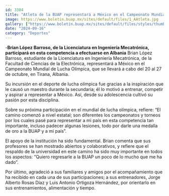 ```yaml
---
id: 3304
title: "Atleta de la BUAP representará a México en el Campeonato Mundial de Lucha Olímpica"
image: https://www.boletin.buap.mx/sites/default/files/1_AAtleta.jpg
gallery: ["https://www.boletin.buap.mx/sites/default/files/styles/thumbnails_noticias/public/1%20A%20Atleta_0.JPG","https://www.boletin.buap.mx/sites/default/files/styles/thumbnails_noticias/public/2%20B%20Atleta.JPG","https://www.boletin.buap.mx/sites/default/files/styles/thumbnails_noticias/public/3%20C%20Atleta.jpg"]
date: "2024-09-16"
category: "Deportes"
---
```

-**Brian López Barroso, de la Licenciatura en Ingeniería Mecatrónica, participará en esta competencia a efectuarse en Albania**
Brian López Barroso, estudiante de la Licenciatura en Ingeniería Mecatrónica, de la Facultad de Ciencias de la Electrónica, representará a México en el Campeonato Mundial de Lucha Olímpica, que se llevará a cabo del 20 al 27 de octubre, en Tirana, Albania.

Su incursión en el deporte de lucha olímpica fue gracias a la inspiración que le causó un maestro durante la secundaria; él lo motivó a entrenar, competir y aspirar a representar a México. Así, desde su adolescencia cultivó su pasión por esta disciplina.

Sobre su próxima participación en el mundial de lucha olímpica, refiere: “El camino comenzó a nivel estatal; son diferentes los campeonatos y torneos por los cuales pasé para representar a mi país en esta competencia tan importante, incluso padecer algunas lesiones, todo por darle una medalla de oro a la BUAP y a mi país”.

El apoyo de la institución ha sido fundamental. Brian comenta que sus profesores se han mostrado abiertos y colaborativos, y refiere que el respaldo de la universidad en este camino ha sido muy importante en todos los aspectos: “Quiero regresarle a la BUAP un poco de lo mucho que me ha dado”.

Por último, agradeció a sus familiares y amigos por el acompañamiento que ha recibido en cada una de sus participaciones; a sus entrenadores, Jorge Alberto Rosas Díaz y Luis Antonio Ortigoza Hernández, por orientarlo en sus entrenamientos, alimentación y tiempo.